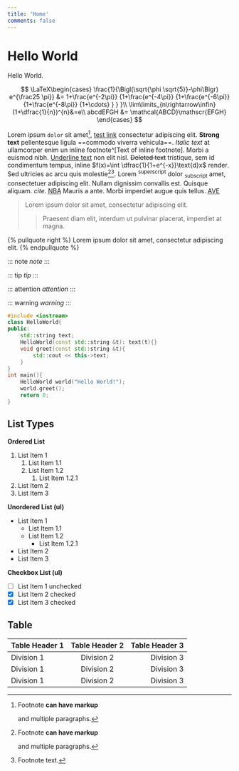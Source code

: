```yaml
---
title: 'Home'
comments: false
---
```


# Hello World

Hello World.

$$
 \LaTeX\begin{cases} \frac{1}{\Bigl(\sqrt{\phi \sqrt{5}}-\phi\Bigr) e^{\frac25 \pi}} &= 1+\frac{e^{-2\pi}} {1+\frac{e^{-4\pi}} {1+\frac{e^{-6\pi}} {1+\frac{e^{-8\pi}} {1+\cdots} } } }\\
 \lim\limits_{n\rightarrow\infin}(1+\dfrac{1}{n})^{n}&=e\\
 abcdEFGH &= \mathcal{ABCD}\mathscr{EFGH}
 \end{cases}
$$

Lorem ipsum `dolor` sit amet[^first], [test link](/archive) consectetur adipiscing elit. **Strong text** pellentesque ligula ==commodo viverra vehicula==. *Italic text* at ullamcorper enim un inline footnote^[Text of inline footnote]. Morbi a euismod nibh. <u>Underline text</u> non elit nisl. ~~Deleted text~~ tristique, sem id condimentum tempus, inline $f(x)=\int \dfrac{1}{1+e^{-x}}\text{d}x$ render. Sed ultricies ac arcu quis molestie[^first][^second]. Lorem <sup>superscript</sup> dolor <sub>subscript</sub> amet, consectetuer adipiscing elit. Nullam dignissim convallis est. Quisque aliquam. <cite>cite</cite>. <acronym title="National Basketball Association">NBA</acronym> Mauris a ante. Morbi imperdiet augue quis tellus.  <abbr title="Avenue">AVE</abbr>

> Lorem ipsum dolor sit amet, consectetur adipiscing elit.
> > Praesent diam elit, interdum ut pulvinar placerat, imperdiet at magna.

{% pullquote right %}
Lorem ipsum dolor sit amet, consectetur adipiscing elit.
{% endpullquote %}

::: note
*note*
:::

::: tip
*tip*
:::

::: attention
*attention*
:::

::: warning
*warning*
:::

```c++
#include <iostream>
class HelloWorld{
public:
    std::string text;
    HelloWorld(const std::string &t): text(t){}
    void greet(const std::string &t){
        std::cout << this->text;
    }
}
int main(){
    HelloWorld world("Hello World!");
    world.greet();
    return 0;
}
```

## List Types

**Ordered List**

1. List Item 1
   1. List Item 1.1
   2. List Item 1.2
      1. List Item 1.2.1
2. List Item 2
3. List Item 3

**Unordered List (ul)**

- List Item 1
   - List Item 1.1
   - List Item 1.2
      - List Item 1.2.1
- List Item 2
- List Item 3

**Checkbox List (ul)**

- [ ] List Item 1 unchecked
- [x] List Item 2 checked
- [X] List Item 3 checked

## Table

| Table Header 1 | Table Header 2 | Table Header 3 |
| :- | :-: | -: |
| Division 1 | Division 2 | Division 3 |
| Division 1 | Division 2 | Division 3 |
| Division 1 | Division 2 | Division 3 |


[^first]: Footnote **can have markup**

    and multiple paragraphs.

[^second]: Footnote text.
